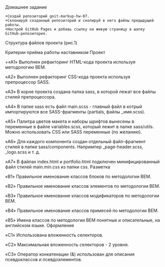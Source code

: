 Домашнее задание

    +Создай репозиторий goit-markup-hw-07.
    +Склонируй созданный репозиторий и скопируй в него файлы предыдущей работы.
    +Настрой GitHub Pages и добавь ссылку на живую страницу в шапку GitHub-репозитория.

Структура файлов проекта (рис.1)

Критерии приёма работы наставником Проект

+«A1» Выполнен рефакторинг HTML-кода проекта используя методологию BEM.

«A2» Выполнен рефакторинг CSS-кода проекта используя препроцессор SASS.

«A3» В корне проекта создана папка sass, в которой лежат все файлы стилей
препроцессора.

«A4» В папке sass есть файл main.scss - главный файл в котрый импортируются все
SASS-фрагменты (partials, файлы \_имя.scss).

«A5» Палитра цветов макета и наборы шрифтов вынесены в переменные в файле
variables.scss, который лежит в папке sass/utils. Можно использовать CSS или
SASS переменные (по желанию).

«A6» Для каждого компонента создан отдельный файл-фрагмент стилей в папке
sass/components. Напримпер \_page-header.scss, \_logo.scss и т. д.

«A7» В файлах index.html и portfolio.html подключен минифицированный файл стилей
main.min.css из папки css. Разметка

«B1» Правильное именование классов блоков по методологии BEM.

«B2» Правильное именование классов элементов по методологии BEM.

«B3» Правильное именование классов модификаторов по методологии BEM.

«B4» Правильное именование классов примесей по методологии BEM.

«B5» Имена классов по методологии BEM понятные и описательные, на английском
языке. Оформление

«C1» Использована вложенность селекторов.

«C2» Максимальная вложенность селекторов - 2 уровня.

«C3» Оператор конкатенации (&) использован для описания псевдоклассов и
псевдоэлементов.
